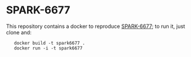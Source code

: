 # SPARK-6677

This repository contains a docker to reproduce [SPARK-6677](https://issues.apache.org/jira/browse/SPARK-6677); to run it, just clone and:
```
   docker build -t spark6677 .
   docker run -i -t spark6677
```
